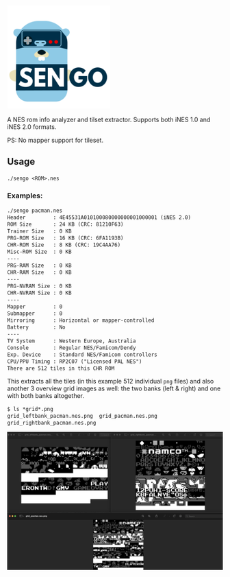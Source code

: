<img src="https://github.com/drpaneas/sengo/blob/main/sengo-logo.png?sanitize=true" alt="Sengo" width="240">

A NES rom info analyzer and tilset extractor.
Supports both iNES 1.0 and iNES 2.0 formats.

PS: No mapper support for tileset.

## Usage

```
./sengo <ROM>.nes
```

### Examples:

```shell
./sengo pacman.nes
Header         : 4E45531A010100080000000001000001 (iNES 2.0)
ROM Size       : 24 KB (CRC: 81210F63)
Trainer Size   : 0 KB
PRG-ROM Size   : 16 KB (CRC: 6FA1193B)
CHR-ROM Size   : 8 KB (CRC: 19C4AA76)
Misc-ROM Size  : 0 KB
----
PRG-RAM Size   : 0 KB
CHR-RAM Size   : 0 KB
----
PRG-NVRAM Size : 0 KB
CHR-NVRAM Size : 0 KB
----
Mapper         : 0
Submapper      : 0
Mirroring      : Horizontal or mapper-controlled
Battery        : No
----
TV System      : Western Europe, Australia
Console        : Regular NES/Famicom/Dendy
Exp. Device    : Standard NES/Famicom controllers
CPU/PPU Timing : RP2C07 ("Licensed PAL NES")
There are 512 tiles in this CHR ROM
```

This extracts all the tiles (in this example 512 individual `png` files) and also another 3 overview grid images as well: the two banks (left & right) and one with both banks altogether.

```shell
$ ls *grid*.png
grid_leftbank_pacman.nes.png  grid_pacman.nes.png           grid_rightbank_pacman.nes.png
```

![Pacman Grid](grid_example.png)
